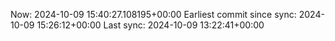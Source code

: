 Now: 2024-10-09 15:40:27.108195+00:00 Earliest commit since sync: 2024-10-09 15:26:12+00:00 Last sync: 2024-10-09 13:22:41+00:00

